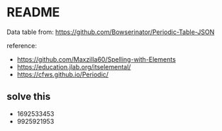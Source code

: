 # README

Data table from: <https://github.com/Bowserinator/Periodic-Table-JSON>

reference:

* <https://github.com/Maxzilla60/Spelling-with-Elements>
* <https://education.jlab.org/itselemental/>
* <https://cfws.github.io/Periodic/>

## solve this

- 1692533453
- 9925921953
